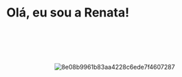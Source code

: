 <h1>  Olá, eu sou a Renata! </h1>
<br> <br> <br> <br>

<div align="center">

![8e08b9961b83aa4228c6ede7f4607287](https://github.com/user-attachments/assets/ebb5ff99-8ac7-40d5-a3cd-639a0526ad24)

</div>

